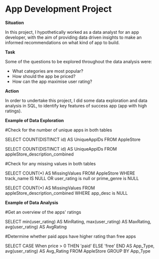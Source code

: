 # App Development Project

**Situation**

In this project, I hypothetically worked as a data analyst for an app developer, with the aim of providing data driven insights to make an informed recommendations on what kind of app to build. 

**Task** 

Some of the questions to be explored throughout the data analysis were: 

- What categories are most popular?
- How should the app be priced? 
- How can the app maximise user rating? 


**Action** 

In order to undertake this project, I did some data exploration and data analysis in SQL, to identify key features of success app (app with high ratings). 



**Example of Data Exploration**


#Check for the number of unique apps in both tables 

SELECT COUNT(DISTINCT id) AS UniqueAppIDs 
FROM AppleStore

SELECT COUNT(DISTINCT id) AS UniqueAppIDs 
FROM appleStore_description_combined


#Check for any missing values in both tables 

SELECT COUNT(*) AS MissingValues 
FROM AppleStore
WHERE track_name IS NULL OR user_rating is null or prime_genre is NULL

SELECT COUNT(*) AS MissingValues 
FROM appleStore_description_combined
WHERE app_desc is NULL



**Example of Data Analysis**

#Get an overview of the apps' ratings 


SELECT min(user_rating) AS MinRating,
       max(user_rating) AS MaxRating,
       avg(user_rating) AS AvgRating 


#Determine whether paid apps have higher rating than free apps 

SELECT CASE
           When price > 0 THEN 'paid'
           ELSE 'free' 
           END AS App_Type,
           avg(user_rating) AS Avg_Rating 
           FROM AppleStore
           GROUP BY App_Type 

